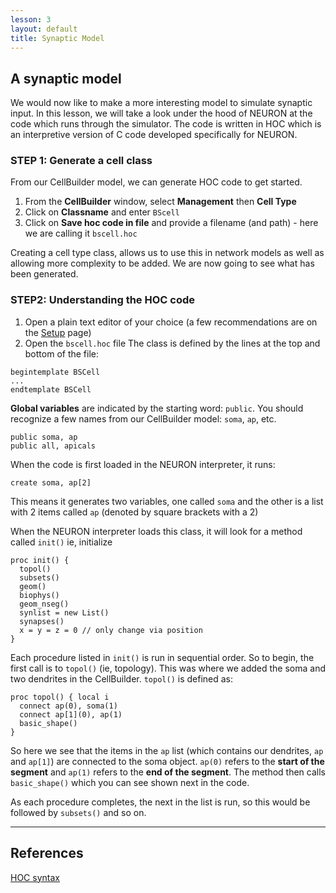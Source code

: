 ```yaml
---
lesson: 3
layout: default
title: Synaptic Model
---
```

## A synaptic model

We would now like to make a more interesting model to simulate synaptic input.  In this lesson, we will take a look under the hood of NEURON at the code which runs through the simulator.  The code is written in HOC which is an interpretive version of C code developed specifically for NEURON.  

### STEP 1: Generate a cell class

From our CellBuilder model, we can generate HOC code to get started.

1. From the **CellBuilder** window, select **Management** then **Cell Type**
1. Click on **Classname** and enter `BScell`
1. Click on **Save hoc code in file** and provide a filename (and path) - here we are calling it `bscell.hoc`

Creating a cell type class, allows us to use this in network models as well as allowing more complexity to be added.  We are now going to see what has been generated.

### STEP2: Understanding the HOC code

1. Open a plain text editor of your choice (a few recommendations are on the [Setup](setup) page)
2. Open the `bscell.hoc` file
The class is defined by the lines at the top and bottom of the file: 

```
begintemplate BSCell
...
endtemplate BSCell
```

**Global variables** are indicated by the starting word: `public`. You should recognize a few names from our CellBuilder model: `soma`, `ap`, etc.

```
public soma, ap
public all, apicals
```

When the code is first loaded in the NEURON interpreter, it runs:

```
create soma, ap[2]
```

This means it generates two variables, one called `soma` and the other is a list with 2 items called `ap` (denoted by square brackets with a 2)

When the NEURON interpreter loads this class, it will look for a method called `init()` ie, initialize

```
proc init() {
  topol()
  subsets()
  geom()
  biophys()
  geom_nseg()
  synlist = new List()
  synapses()
  x = y = z = 0 // only change via position
}
```

Each procedure listed in `init()` is run in sequential order.  So to begin, the first call is to `topol()` (ie, topology). This was where we added the soma and two dendrites in the CellBuilder.  `topol()` is defined as:

```
proc topol() { local i
  connect ap(0), soma(1)
  connect ap[1](0), ap(1)
  basic_shape()
}
```

So here we see that the items in the `ap` list (which contains our dendrites, `ap` and `ap[1]`) are connected to the soma object. `ap(0)` refers to the **start of the segment** and `ap(1)` refers to the **end of the segment**.  The method then calls `basic_shape()` which you can see shown next in the code.

As each procedure completes, the next in the list is run, so this would be followed by `subsets()` and so on.


--------
## References

[HOC syntax](http://www.neuron.yale.edu/neuron/static/new_doc/programming/hocsyntax.html)
